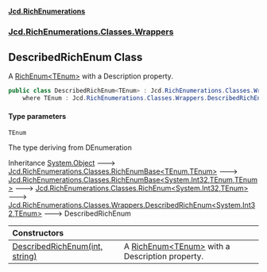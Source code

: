 #### [Jcd.RichEnumerations](index.md 'index')
### [Jcd.RichEnumerations.Classes.Wrappers](Jcd.RichEnumerations.Classes.Wrappers.md 'Jcd.RichEnumerations.Classes.Wrappers')

## DescribedRichEnum<TEnum> Class

A [RichEnum&lt;TEnum&gt;](Jcd.RichEnumerations.Classes.RichEnum_TEnum_.md 'Jcd.RichEnumerations.Classes.RichEnum<TEnum>') with a Description property.

```csharp
public class DescribedRichEnum<TEnum> : Jcd.RichEnumerations.Classes.Wrappers.DescribedRichEnum<int, TEnum>
    where TEnum : Jcd.RichEnumerations.Classes.Wrappers.DescribedRichEnum<TEnum>
```
#### Type parameters

<a name='Jcd.RichEnumerations.Classes.Wrappers.DescribedRichEnum_TEnum_.TEnum'></a>

`TEnum`

The type deriving from DEnumeration

Inheritance [System.Object](https://docs.microsoft.com/en-us/dotnet/api/System.Object 'System.Object') &#129106; [Jcd.RichEnumerations.Classes.RichEnumBase&lt;](Jcd.RichEnumerations.Classes.RichEnumBase_TEnumeration,TEnumeratedItem_.md 'Jcd.RichEnumerations.Classes.RichEnumBase<TEnumeration,TEnumeratedItem>')[TEnum](Jcd.RichEnumerations.Classes.Wrappers.DescribedRichEnum_TEnum_.md#Jcd.RichEnumerations.Classes.Wrappers.DescribedRichEnum_TEnum_.TEnum 'Jcd.RichEnumerations.Classes.Wrappers.DescribedRichEnum<TEnum>.TEnum')[,](Jcd.RichEnumerations.Classes.RichEnumBase_TEnumeration,TEnumeratedItem_.md 'Jcd.RichEnumerations.Classes.RichEnumBase<TEnumeration,TEnumeratedItem>')[TEnum](Jcd.RichEnumerations.Classes.Wrappers.DescribedRichEnum_TEnum_.md#Jcd.RichEnumerations.Classes.Wrappers.DescribedRichEnum_TEnum_.TEnum 'Jcd.RichEnumerations.Classes.Wrappers.DescribedRichEnum<TEnum>.TEnum')[&gt;](Jcd.RichEnumerations.Classes.RichEnumBase_TEnumeration,TEnumeratedItem_.md 'Jcd.RichEnumerations.Classes.RichEnumBase<TEnumeration,TEnumeratedItem>') &#129106; [Jcd.RichEnumerations.Classes.RichEnumBase&lt;](Jcd.RichEnumerations.Classes.RichEnumBase_TValue,TEnumeration,TEnumeratedItem_.md 'Jcd.RichEnumerations.Classes.RichEnumBase<TValue,TEnumeration,TEnumeratedItem>')[System.Int32](https://docs.microsoft.com/en-us/dotnet/api/System.Int32 'System.Int32')[,](Jcd.RichEnumerations.Classes.RichEnumBase_TValue,TEnumeration,TEnumeratedItem_.md 'Jcd.RichEnumerations.Classes.RichEnumBase<TValue,TEnumeration,TEnumeratedItem>')[TEnum](Jcd.RichEnumerations.Classes.Wrappers.DescribedRichEnum_TEnum_.md#Jcd.RichEnumerations.Classes.Wrappers.DescribedRichEnum_TEnum_.TEnum 'Jcd.RichEnumerations.Classes.Wrappers.DescribedRichEnum<TEnum>.TEnum')[,](Jcd.RichEnumerations.Classes.RichEnumBase_TValue,TEnumeration,TEnumeratedItem_.md 'Jcd.RichEnumerations.Classes.RichEnumBase<TValue,TEnumeration,TEnumeratedItem>')[TEnum](Jcd.RichEnumerations.Classes.Wrappers.DescribedRichEnum_TEnum_.md#Jcd.RichEnumerations.Classes.Wrappers.DescribedRichEnum_TEnum_.TEnum 'Jcd.RichEnumerations.Classes.Wrappers.DescribedRichEnum<TEnum>.TEnum')[&gt;](Jcd.RichEnumerations.Classes.RichEnumBase_TValue,TEnumeration,TEnumeratedItem_.md 'Jcd.RichEnumerations.Classes.RichEnumBase<TValue,TEnumeration,TEnumeratedItem>') &#129106; [Jcd.RichEnumerations.Classes.RichEnum&lt;](Jcd.RichEnumerations.Classes.RichEnum_TValue,TEnum_.md 'Jcd.RichEnumerations.Classes.RichEnum<TValue,TEnum>')[System.Int32](https://docs.microsoft.com/en-us/dotnet/api/System.Int32 'System.Int32')[,](Jcd.RichEnumerations.Classes.RichEnum_TValue,TEnum_.md 'Jcd.RichEnumerations.Classes.RichEnum<TValue,TEnum>')[TEnum](Jcd.RichEnumerations.Classes.Wrappers.DescribedRichEnum_TEnum_.md#Jcd.RichEnumerations.Classes.Wrappers.DescribedRichEnum_TEnum_.TEnum 'Jcd.RichEnumerations.Classes.Wrappers.DescribedRichEnum<TEnum>.TEnum')[&gt;](Jcd.RichEnumerations.Classes.RichEnum_TValue,TEnum_.md 'Jcd.RichEnumerations.Classes.RichEnum<TValue,TEnum>') &#129106; [Jcd.RichEnumerations.Classes.Wrappers.DescribedRichEnum&lt;](Jcd.RichEnumerations.Classes.Wrappers.DescribedRichEnum_TValue,TEnum_.md 'Jcd.RichEnumerations.Classes.Wrappers.DescribedRichEnum<TValue,TEnum>')[System.Int32](https://docs.microsoft.com/en-us/dotnet/api/System.Int32 'System.Int32')[,](Jcd.RichEnumerations.Classes.Wrappers.DescribedRichEnum_TValue,TEnum_.md 'Jcd.RichEnumerations.Classes.Wrappers.DescribedRichEnum<TValue,TEnum>')[TEnum](Jcd.RichEnumerations.Classes.Wrappers.DescribedRichEnum_TEnum_.md#Jcd.RichEnumerations.Classes.Wrappers.DescribedRichEnum_TEnum_.TEnum 'Jcd.RichEnumerations.Classes.Wrappers.DescribedRichEnum<TEnum>.TEnum')[&gt;](Jcd.RichEnumerations.Classes.Wrappers.DescribedRichEnum_TValue,TEnum_.md 'Jcd.RichEnumerations.Classes.Wrappers.DescribedRichEnum<TValue,TEnum>') &#129106; DescribedRichEnum<TEnum>

| Constructors | |
| :--- | :--- |
| [DescribedRichEnum(int, string)](Jcd.RichEnumerations.Classes.Wrappers.DescribedRichEnum_TEnum_.DescribedRichEnum(int,string).md 'Jcd.RichEnumerations.Classes.Wrappers.DescribedRichEnum<TEnum>.DescribedRichEnum(int, string)') | A [RichEnum&lt;TEnum&gt;](Jcd.RichEnumerations.Classes.RichEnum_TEnum_.md 'Jcd.RichEnumerations.Classes.RichEnum<TEnum>') with a Description property. |
